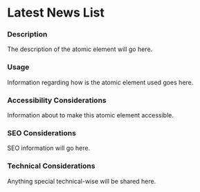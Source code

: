 # Latest News List

### Description
The description of the atomic element will go here.

### Usage
Information regarding how is the atomic element used goes here.

### Accessibility Considerations
Information about to make this atomic element accessible.

### SEO Considerations
SEO information will go here.

### Technical Considerations
Anything special technical-wise will be shared here.
